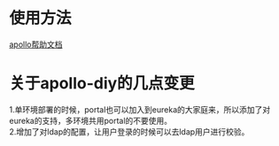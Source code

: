 # 使用方法
[apollo帮助文档](https://github.com/ctripcorp/apollo/wiki/Apollo%E9%85%8D%E7%BD%AE%E4%B8%AD%E5%BF%83%E4%BB%8B%E7%BB%8D)

# 关于apollo-diy的几点变更
1.单环境部署的时候，portal也可以加入到eureka的大家庭来，所以添加了对eureka的支持，多环境共用portal的不要使用。  
2.增加了对ldap的配置，让用户登录的时候可以去ldap用户进行校验。